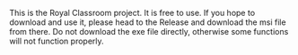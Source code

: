 This is the Royal Classroom project. It is free to use. If you hope to download and use it, please head to the Release and download the msi file from there. Do not download the exe file directly, otherwise some functions will not function properly.
